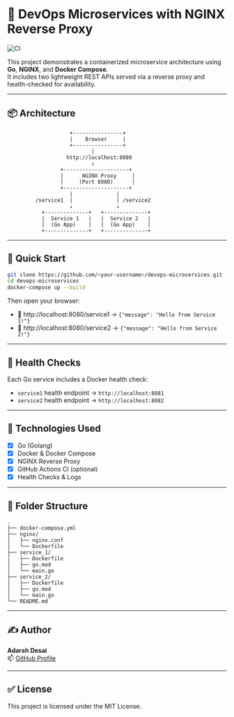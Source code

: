 # 🐳 DevOps Microservices with NGINX Reverse Proxy
![CI](https://github.com/AD12BOOS/devops-microservices/actions/workflows/ci.yml/badge.svg)


This project demonstrates a containerized microservice architecture using **Go**, **NGINX**, and **Docker Compose**.  
It includes two lightweight REST APIs served via a reverse proxy and health-checked for availability.

---

## 📦 Architecture

```
                    +----------------+
                    |    Browser     |
                    +----------------+
                           |
                   http://localhost:8080
                           ↓
                 +---------------------+
                 |      NGINX Proxy     |
                 |     (Port 8080)      |
                 +---------------------+
                    |              |
         /service1  |              | /service2
                    ↓              ↓
           +--------------+   +--------------+
           |  Service 1   |   |  Service 2   |
           |  (Go App)    |   |  (Go App)    |
           +--------------+   +--------------+
```

---

## 🚀 Quick Start

```bash
git clone https://github.com/<your-username>/devops-microservices.git
cd devops-microservices
docker-compose up --build
```

Then open your browser:

- 🔗 http://localhost:8080/service1 → `{"message": "Hello from Service 1!"}`
- 🔗 http://localhost:8080/service2 → `{"message": "Hello from Service 2!"}`

---

## 🧪 Health Checks

Each Go service includes a Docker health check:

- `service1` health endpoint → `http://localhost:8081`
- `service2` health endpoint → `http://localhost:8082`

---

## 🔧 Technologies Used

- [x] Go (Golang)
- [x] Docker & Docker Compose
- [x] NGINX Reverse Proxy
- [x] GitHub Actions CI (optional)
- [x] Health Checks & Logs

---

## 📁 Folder Structure

```
.
├── docker-compose.yml
├── nginx/
│   ├── nginx.conf
│   └── Dockerfile
├── service_1/
│   ├── Dockerfile
│   ├── go.mod
│   └── main.go
├── service_2/
│   ├── Dockerfile
│   ├── go.mod
│   └── main.go
└── README.md
```

---

## ✍️ Author

**Adarsh Desai**  
📫 [GitHub Profile](https://github.com/<your-username>)

---

## ✅ License

This project is licensed under the MIT License.
